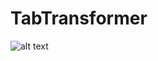 # TabTransformer

![alt text]([http://url/to/img.png](https://www.google.com/url?sa=i&url=https%3A%2F%2Fblog.ml6.eu%2Ftransformers-for-tabular-data-hot-or-not-e3000df3ed46&psig=AOvVaw1H7p4Tt55Jk3x4aSosZ2S6&ust=1684555640299000&source=images&cd=vfe&ved=0CBAQjRxqFwoTCJifn_fAgP8CFQAAAAAdAAAAABAE))
